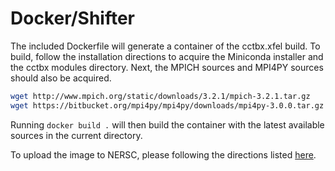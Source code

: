 # Docker/Shifter
The included Dockerfile will generate a container of the cctbx.xfel build. 
To build, follow the installation directions to acquire the Miniconda installer and the cctbx modules directory. Next, the MPICH sources and MPI4PY sources should also be acquired. 
```bash
wget http://www.mpich.org/static/downloads/3.2.1/mpich-3.2.1.tar.gz
wget https://bitbucket.org/mpi4py/mpi4py/downloads/mpi4py-3.0.0.tar.gz
``` 

Running `docker build .` will then build the container with the latest available sources in the current directory.

To upload the image to NERSC, please following the directions listed [here](http://www.nersc.gov/users/software/using-shifter-and-docker/using-shifter-at-nersc/).
